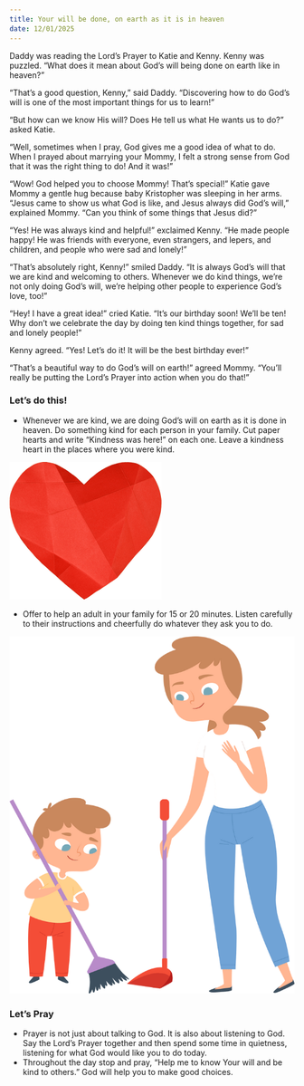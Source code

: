 ```yaml
---
title: Your will be done, on earth as it is in heaven
date: 12/01/2025
---
```


Daddy was reading the Lord’s Prayer to Katie and Kenny. Kenny was puzzled. “What does it mean about God’s will being done on earth like in heaven?”

“That’s a good question, Kenny,” said Daddy. “Discovering how to do God’s will is one of the most important things for us to learn!”

“But how can we know His will? Does He tell us what He wants us to do?” asked Katie.

“Well, sometimes when I pray, God gives me a good idea of what to do. When I prayed about marrying your Mommy, I felt a strong sense from God that it was the right thing to do! And it was!”

“Wow! God helped you to choose Mommy! That’s special!” Katie gave Mommy a gentle hug because baby Kristopher was sleeping in her arms. “Jesus came to show us what God is like, and Jesus always did God’s will,” explained Mommy. “Can you think of some things that Jesus did?”

“Yes! He was always kind and helpful!” exclaimed Kenny. “He made people happy! He was friends with everyone, even strangers, and lepers, and children, and people who were sad and lonely!”

“That’s absolutely right, Kenny!” smiled Daddy. “It is always God’s will that we are kind and welcoming to others. Whenever we do kind things, we’re not only doing God’s will, we’re helping other people to experience God’s love, too!”

“Hey! I have a great idea!” cried Katie. “It’s our birthday soon! We’ll be ten! Why don’t we celebrate the day by doing ten kind things together, for sad and lonely people!”

Kenny agreed. “Yes! Let’s do it! It will be the best birthday ever!”

“That’s a beautiful way to do God’s will on earth!” agreed Mommy. “You’ll really be putting the Lord’s Prayer into action when you do that!”

### Let’s do this!

- Whenever we are kind, we are doing God’s will on earth as it is done in heaven. Do something kind for each person in your family. Cut paper hearts and write “Kindness was here!” on each one. Leave a kindness heart in the places where you were kind.

![Kindness hearts](image1.png)

- Offer to help an adult in your family for 15 or 20 minutes. Listen carefully to their instructions and cheerfully do whatever they ask you to do.

![Helping](image2.png)

### Let’s Pray

- Prayer is not just about talking to God. It is also about listening to God. Say the Lord’s Prayer together and then spend some time in quietness, listening for what God would like you to do today.
- Throughout the day stop and pray, “Help me to know Your will and be kind to others.” God will help you to make good choices.